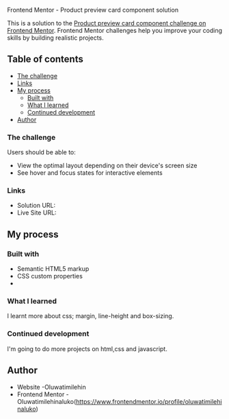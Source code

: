  Frontend Mentor - Product preview card component solution

This is a solution to the [Product preview card component challenge on Frontend Mentor](https://www.frontendmentor.io/challenges/product-preview-card-component-GO7UmttRfa). Frontend Mentor challenges help you improve your coding skills by building realistic projects. 

## Table of contents

  - [The challenge](#the-challenge)
  - [Links](#links)
- [My process](#my-process)
  - [Built with](#built-with)
  - [What I learned](#what-i-learned)
  - [Continued development](#continued-development)
- [Author](#author)


### The challenge

Users should be able to:

- View the optimal layout depending on their device's screen size
- See hover and focus states for interactive elements


### Links

- Solution URL: 
- Live Site URL: 

## My process

### Built with

- Semantic HTML5 markup
- CSS custom properties
- 

### What I learned
I learnt more about css; margin, line-height and box-sizing.

### Continued development
I'm going to do more projects on html,css and javascript.

## Author

- Website -Oluwatimilehin
- Frontend Mentor - Oluwatimilehinaluko(https://www.frontendmentor.io/profile/oluwatimilehinaluko)

